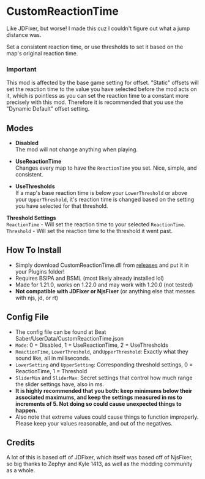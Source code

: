 # CustomReactionTime

Like JDFixer, but worse! I made this cuz I couldn't figure out what a jump distance was.

Set a consistent reaction time, or use thresholds to set it based on the map's original reaction time.

### Important
This mod is affected by the base game setting for offset. "Static" offsets will set the reaction time to the value you have selected before the mod acts on it, which is pointless as you can set the reaction time to a constant more precisely with this mod. Therefore it is recommended that you use the "Dynamic Default" offset setting. 

## Modes
- **Disabled**  
The mod will not change anything when playing.

- **UseReactionTime**  
Changes every map to have the `ReactionTime` you set. Nice, simple, and consistent.

- **UseThresholds**  
If a map's base reaction time is below your `LowerThreshold` or above your `UpperThreshold`, it's reaction time is changed based on the setting you have selected for that threshold.

**Threshold Settings**  
`ReactionTime` - Will set the reaction time to your selected `ReactionTime`.  
`Threshold` - Will set the reaction time to the threshold it went past.

## How To Install
- Simply download CustomReactionTime.dll from [releases](https://github.com/BlqzingIce/CustomReactionTime/releases) and put it in your Plugins folder!
- Requires BSIPA and BSML (most likely already installed lol)
- Made for 1.21.0, works on 1.22.0 and may work with 1.20.0 (not tested)
- **Not compatible with JDFixer or NjsFixer** (or anything else that messes with njs, jd, or rt)

## Config File
- The config file can be found at Beat Saber/UserData/CustomReactionTime.json
- `Mode`: 0 = Disabled, 1 = UseReactionTime, 2 = UseThresholds
- `ReactionTime`, `LowerThreshold`, and`UpperThreshold`: Exactly what they sound like, all in milliseconds.
- `LowerSetting` and `UpperSetting`: Corresponding threshold settings, 0 = ReactionTime, 1 = Threshold
- `SliderMin` and `SliderMax`: Secret settings that control how much range the slider settings have, also in ms.
- **It is highly recommended that you both: keep minimums below their associated maximums, and keep the settings measured in ms to increments of 5. Not doing so could cause unexpected things to happen.**
-  Also note that extreme values could cause things to function improperly. Please keep your values reasonable, and out of the negatives.

## Credits
A lot of this is based off of JDFixer, which itself was based off of NjsFixer, so big thanks to Zephyr and Kyle 1413, as well as the modding community as a whole.
